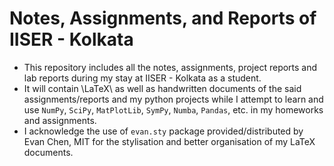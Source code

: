 # Notes, Assignments, and Reports of IISER - Kolkata

- This repository includes all the notes, assignments, project reports and lab reports during my stay at IISER - Kolkata as a student.
- It will contain \LaTeX\ as well as handwritten documents of the said assignments/reports and my python projects while I attempt to learn and use `NumPy`, `SciPy`, `MatPlotLib`, `SymPy`, `Numba`, `Pandas`, etc. in my homeworks and assignments.
- I acknowledge the use of `evan.sty` package provided/distributed by Evan Chen, MIT for the stylisation and better organisation of my LaTeX documents.
